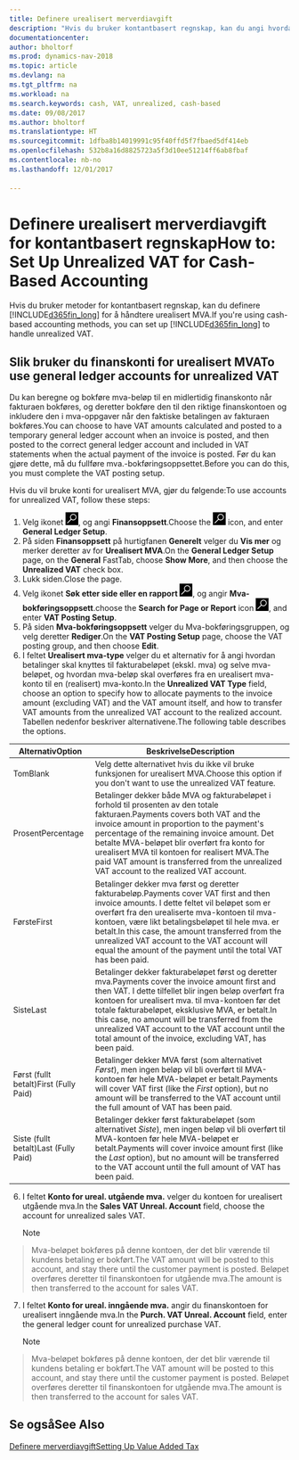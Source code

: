 ```yaml
---
title: Definere urealisert merverdiavgift
description: "Hvis du bruker kontantbasert regnskap, kan du angi hvordan urealisert MVA for salg og innkjøp skal håndteres."
documentationcenter: 
author: bholtorf
ms.prod: dynamics-nav-2018
ms.topic: article
ms.devlang: na
ms.tgt_pltfrm: na
ms.workload: na
ms.search.keywords: cash, VAT, unrealized, cash-based
ms.date: 09/08/2017
ms.author: bholtorf
ms.translationtype: HT
ms.sourcegitcommit: 1dfba8b14019991c95f40ffd5f7fbaed5df414eb
ms.openlocfilehash: 532b8a16d8825723a5f3d10ee51214ff6ab8fbaf
ms.contentlocale: nb-no
ms.lasthandoff: 12/01/2017

---
```


# <a name="how-to-set-up-unrealized-vat-for-cash-based-accounting"></a><span data-ttu-id="078de-103">Definere urealisert merverdiavgift for kontantbasert regnskap</span><span class="sxs-lookup"><span data-stu-id="078de-103">How to: Set Up Unrealized VAT for Cash-Based Accounting</span></span>
<span data-ttu-id="078de-104">Hvis du bruker metoder for kontantbasert regnskap, kan du definere [!INCLUDE[d365fin_long](includes/d365fin_long_md.md)] for å håndtere urealisert MVA.</span><span class="sxs-lookup"><span data-stu-id="078de-104">If you're using cash-based accounting methods, you can set up [!INCLUDE[d365fin_long](includes/d365fin_long_md.md)] to handle unrealized VAT.</span></span>

## <a name="to-use-general-ledger-accounts-for-unrealized-vat"></a><span data-ttu-id="078de-105">Slik bruker du finanskonti for urealisert MVA</span><span class="sxs-lookup"><span data-stu-id="078de-105">To use general ledger accounts for unrealized VAT</span></span>
<span data-ttu-id="078de-106">Du kan beregne og bokføre mva-beløp til en midlertidig finanskonto når fakturaen bokføres, og deretter bokføre den til den riktige finanskontoen og inkludere den i mva-oppgaver når den faktiske betalingen av fakturaen bokføres.</span><span class="sxs-lookup"><span data-stu-id="078de-106">You can choose to have VAT amounts calculated and posted to a temporary general ledger account when an invoice is posted, and then posted to the correct general ledger account and included in VAT statements when the actual payment of the invoice is posted.</span></span> <span data-ttu-id="078de-107">Før du kan gjøre dette, må du fullføre mva.-bokføringsoppsettet.</span><span class="sxs-lookup"><span data-stu-id="078de-107">Before you can do this, you must complete the VAT posting setup.</span></span>

<span data-ttu-id="078de-108">Hvis du vil bruke konti for urealisert MVA, gjør du følgende:</span><span class="sxs-lookup"><span data-stu-id="078de-108">To use accounts for unrealized VAT, follow these steps:</span></span>
1. <span data-ttu-id="078de-109">Velg ikonet ![Søk etter side eller rapport](media/ui-search/search_small.png "Søk etter side eller rapport"), og angi **Finansoppsett**.</span><span class="sxs-lookup"><span data-stu-id="078de-109">Choose the ![Search for Page or Report](media/ui-search/search_small.png "Search for Page or Report icon") icon, and enter **General Ledger Setup**.</span></span> 
2. <span data-ttu-id="078de-110">På siden **Finansoppsett** på hurtigfanen **Generelt** velger du **Vis mer** og merker deretter av for **Urealisert MVA**.</span><span class="sxs-lookup"><span data-stu-id="078de-110">On the **General Ledger Setup** page, on the **General** FastTab, choose **Show More**, and then choose the **Unrealized VAT** check box.</span></span>
3. <span data-ttu-id="078de-111">Lukk siden.</span><span class="sxs-lookup"><span data-stu-id="078de-111">Close the page.</span></span>
4. <span data-ttu-id="078de-112">Velg ikonet **Søk etter side eller en rapport** ![Søk etter side eller rapport](media/ui-search/search_small.png "Søk etter side eller rapport"), og angir **Mva-bokføringsoppsett**.</span><span class="sxs-lookup"><span data-stu-id="078de-112">choose the **Search for Page or Report** icon ![Search for Page or Report](media/ui-search/search_small.png "Search for Page or Report icon"), and enter **VAT Posting Setup**.</span></span> 
5. <span data-ttu-id="078de-113">På siden **Mva-bokføringsoppsett** velger du Mva-bokføringsgruppen, og velg deretter **Rediger**.</span><span class="sxs-lookup"><span data-stu-id="078de-113">On the **VAT Posting Setup** page, choose the VAT posting group, and then choose **Edit**.</span></span> 
6. <span data-ttu-id="078de-114">I feltet **Urealisert mva-type** velger du et alternativ for å angi hvordan betalinger skal knyttes til fakturabeløpet (ekskl. mva) og selve mva-beløpet, og hvordan mva-beløp skal overføres fra en urealisert mva-konto til en (realisert) mva-konto.</span><span class="sxs-lookup"><span data-stu-id="078de-114">In the **Unrealized VAT Type** field, choose an option to specify how to allocate payments to the invoice amount (excluding VAT) and the VAT amount itself, and how to transfer VAT amounts from the unrealized VAT account to the realized account.</span></span> <span data-ttu-id="078de-115">Tabellen nedenfor beskriver alternativene.</span><span class="sxs-lookup"><span data-stu-id="078de-115">The following table describes the options.</span></span>

| <span data-ttu-id="078de-116">Alternativ</span><span class="sxs-lookup"><span data-stu-id="078de-116">Option</span></span> | <span data-ttu-id="078de-117">Beskrivelse</span><span class="sxs-lookup"><span data-stu-id="078de-117">Description</span></span> |
| --- | --- |
| <span data-ttu-id="078de-118">Tom</span><span class="sxs-lookup"><span data-stu-id="078de-118">Blank</span></span> | <span data-ttu-id="078de-119">Velg dette alternativet hvis du ikke vil bruke funksjonen for urealisert MVA.</span><span class="sxs-lookup"><span data-stu-id="078de-119">Choose this option if you don't want to use the unrealized VAT feature.</span></span> |
| <span data-ttu-id="078de-120">Prosent</span><span class="sxs-lookup"><span data-stu-id="078de-120">Percentage</span></span> | <span data-ttu-id="078de-121">Betalinger dekker både MVA og fakturabeløpet i forhold til prosenten av den totale fakturaen.</span><span class="sxs-lookup"><span data-stu-id="078de-121">Payments covers both VAT and the invoice amount in proportion to the payment's percentage of the remaining invoice amount.</span></span> <span data-ttu-id="078de-122">Det betalte MVA-beløpet blir overført fra konto for urealisert MVA til kontoen for realisert MVA.</span><span class="sxs-lookup"><span data-stu-id="078de-122">The paid VAT amount is transferred from the unrealized VAT account to the realized VAT account.</span></span> |
| <span data-ttu-id="078de-123">Første</span><span class="sxs-lookup"><span data-stu-id="078de-123">First</span></span> | <span data-ttu-id="078de-124">Betalinger dekker mva først og deretter fakturabeløp.</span><span class="sxs-lookup"><span data-stu-id="078de-124">Payments cover VAT first and then invoice amounts.</span></span> <span data-ttu-id="078de-125">I dette feltet vil beløpet som er overført fra den urealiserte mva-kontoen til mva-kontoen, være likt betalingsbeløpet til hele mva. er betalt.</span><span class="sxs-lookup"><span data-stu-id="078de-125">In this case, the amount transferred from the unrealized VAT account to the VAT account will equal the amount of the payment until the total VAT has been paid.</span></span> |
| <span data-ttu-id="078de-126">Siste</span><span class="sxs-lookup"><span data-stu-id="078de-126">Last</span></span> | <span data-ttu-id="078de-127">Betalinger dekker fakturabeløpet først og deretter mva.</span><span class="sxs-lookup"><span data-stu-id="078de-127">Payments cover the invoice amount first and then VAT.</span></span> <span data-ttu-id="078de-128">I dette tilfellet blir ingen beløp overført fra kontoen for urealisert mva. til mva-kontoen før det totale fakturabeløpet, eksklusive MVA, er betalt.</span><span class="sxs-lookup"><span data-stu-id="078de-128">In this case, no amount will be transferred from the unrealized VAT account to the VAT account until the total amount of the invoice, excluding VAT, has been paid.</span></span> |
| <span data-ttu-id="078de-129">Først (fullt betalt)</span><span class="sxs-lookup"><span data-stu-id="078de-129">First (Fully Paid)</span></span> | <span data-ttu-id="078de-130">Betalinger dekker MVA først (som alternativet _Først_), men ingen beløp vil bli overført til MVA-kontoen før hele MVA-beløpet er betalt.</span><span class="sxs-lookup"><span data-stu-id="078de-130">Payments will cover VAT first (like the _First_ option), but no amount will be transferred to the VAT account until the full amount of VAT has been paid.</span></span> |
| <span data-ttu-id="078de-131">Siste (fullt betalt)</span><span class="sxs-lookup"><span data-stu-id="078de-131">Last (Fully Paid)</span></span> | <span data-ttu-id="078de-132">Betalinger dekker først fakturabeløpet (som alternativet _Siste_), men ingen beløp vil bli overført til MVA-kontoen før hele MVA-beløpet er betalt.</span><span class="sxs-lookup"><span data-stu-id="078de-132">Payments will cover invoice amount first (like the _Last_ option), but no amount will be transferred to the VAT account until the full amount of VAT has been paid.</span></span> |

6. <span data-ttu-id="078de-133">I feltet **Konto for ureal. utgående mva.** velger du kontoen for urealisert utgående mva.</span><span class="sxs-lookup"><span data-stu-id="078de-133">In the **Sales VAT Unreal. Account** field, choose the account for unrealized sales VAT.</span></span>

    > [!NOTE]  
>   <span data-ttu-id="078de-134">Mva-beløpet bokføres på denne kontoen, der det blir værende til kundens betaling er bokført.</span><span class="sxs-lookup"><span data-stu-id="078de-134">The VAT amount will be posted to this account, and stay there until the customer payment is posted.</span></span> <span data-ttu-id="078de-135">Beløpet overføres deretter til finanskontoen for utgående mva.</span><span class="sxs-lookup"><span data-stu-id="078de-135">The amount is then transferred to the account for sales VAT.</span></span>
7. <span data-ttu-id="078de-136">I feltet **Konto for ureal. inngående mva.** angir du finanskontoen for urealisert inngående mva.</span><span class="sxs-lookup"><span data-stu-id="078de-136">In the **Purch. VAT Unreal. Account** field, enter the general ledger count for unrealized purchase VAT.</span></span>

    > [!NOTE]  
>   <span data-ttu-id="078de-137">Mva-beløpet bokføres på denne kontoen, der det blir værende til kundens betaling er bokført.</span><span class="sxs-lookup"><span data-stu-id="078de-137">The VAT amount will be posted to this account, and stay there until the customer payment is posted.</span></span> <span data-ttu-id="078de-138">Beløpet overføres deretter til finanskontoen for utgående mva.</span><span class="sxs-lookup"><span data-stu-id="078de-138">The amount is then transferred to the account for sales VAT.</span></span>

## <a name="see-also"></a><span data-ttu-id="078de-139">Se også</span><span class="sxs-lookup"><span data-stu-id="078de-139">See Also</span></span>
[<span data-ttu-id="078de-140">Definere merverdiavgift</span><span class="sxs-lookup"><span data-stu-id="078de-140">Setting Up Value Added Tax</span></span>](finance-setup-vat.md)
